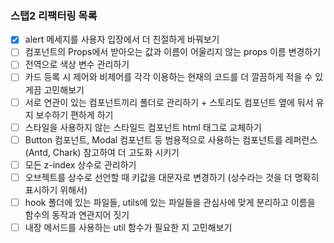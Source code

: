### 스탭2 리팩터링 목록

- [x] alert 메세지를 사용자 입장에서 더 친절하게 바꿔보기
- [ ] 컴포넌트의 Props에서 받아오는 값과 이름이 어울리지 않는 props 이름 변경하기
- [ ] 전역으로 색상 변수 관리하기
- [ ] 카드 등록 시 제어와 비제어를 각각 이용하는 현재의 코드를 더 깔끔하게 적을 수 있게끔 고민해보기
- [ ] 서로 연관이 있는 컴포넌트끼리 폴더로 관리하기 + 스토리도 컴포넌트 옆에 둬서 유지 보수하기 편하게 하기
- [ ] 스타일을 사용하지 않는 스타일드 컴포넌트 html 태그로 교체하기
- [ ] Button 컴포넌트, Modal 컴포넌트 등 범용적으로 사용하는 컴포넌트를 레퍼런스(Antd, Chark) 참고하여 더 고도화 시키기
- [ ] 모든 z-index 상수로 관리하기
- [ ] 오브젝트를 상수로 선언할 때 키값을 대문자로 변경하기 (상수라는 것을 더 명확히 표시하기 위해서)
- [ ] hook 폴더에 있는 파일들, utils에 있는 파일들을 관심사에 맞게 분리하고 이름을 함수의 동작과 연관지어 짓기
- [ ] 내장 메서드를 사용하는 util 함수가 필요한 지 고민해보기
